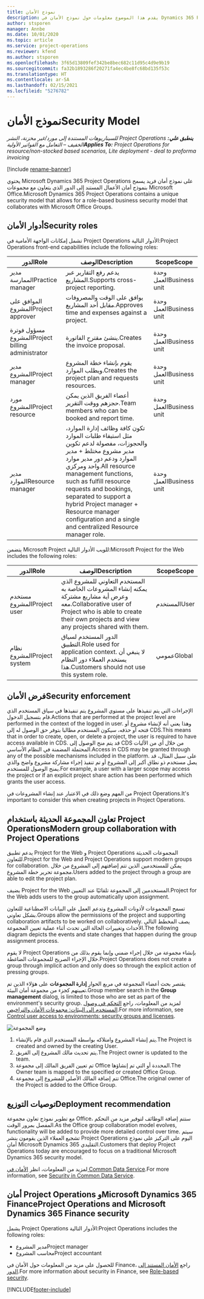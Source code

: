 ```yaml
---
title: نموذج الأمان
description: يقدم هذا الموضوع معلومات حول نموذج الأمان في Dynamics 365 Project Operations.
author: stsporen
manager: Annbe
ms.date: 10/01/2020
ms.topic: article
ms.service: project-operations
ms.reviewer: kfend
ms.author: stsporen
ms.openlocfilehash: 3f65d13809fef342be8bec682c11d95c4d9e9b19
ms.sourcegitcommit: fa32b1893286f20271fa4ec4be8fc68bd135f53c
ms.translationtype: HT
ms.contentlocale: ar-SA
ms.lasthandoff: 02/15/2021
ms.locfileid: "5276782"
---
```

# <a name="security-model"></a><span data-ttu-id="a0687-103">نموذج الأمان</span><span class="sxs-lookup"><span data-stu-id="a0687-103">Security Model</span></span>

<span data-ttu-id="a0687-104">_**ينطبق علي:** ‏‫Project Operations للسيناريوهات المستندة إلى مورد/غير مخزنة‬، ‏‫النشر الخفيف – التعامل مع الفواتير الأولية‬_</span><span class="sxs-lookup"><span data-stu-id="a0687-104">_**Applies To:** Project Operations for resource/non-stocked based scenarios, Lite deployment - deal to proforma invoicing_</span></span>

[!include [rename-banner](~/includes/cc-data-platform-banner.md)]

<span data-ttu-id="a0687-105">يحتوي Microsoft Dynamics 365 Project Operations على نموذج أمان فريد يسمح بنموذج أمان الأعمال المستند إلى الدور الذي يتعاون مع مجموعات Microsoft Office.</span><span class="sxs-lookup"><span data-stu-id="a0687-105">Microsoft Dynamics 365 Project Operations contains a unique security model that allows for a role-based business security model that collaborates with Microsoft Office Groups.</span></span> 


## <a name="security-roles"></a><span data-ttu-id="a0687-106">أدوار الأمان</span><span class="sxs-lookup"><span data-stu-id="a0687-106">Security roles</span></span>
<span data-ttu-id="a0687-107">تشمل إمكانات الواجهة الأمامية في Project Operations الأدوار التالية:</span><span class="sxs-lookup"><span data-stu-id="a0687-107">Project Operations front-end capabilities include the following roles:</span></span>

| <span data-ttu-id="a0687-108">الدور</span><span class="sxs-lookup"><span data-stu-id="a0687-108">Role</span></span>                          | <span data-ttu-id="a0687-109">‏‏الوصف</span><span class="sxs-lookup"><span data-stu-id="a0687-109">Description</span></span>                                                                                                                                                                 | <span data-ttu-id="a0687-110">Scope</span><span class="sxs-lookup"><span data-stu-id="a0687-110">Scope</span></span> |
|-------------------------------|-----------------------------------------------------------------------------------------------------------------------------------------------------------------------------|------|
| <span data-ttu-id="a0687-111">مدير الممارسة</span><span class="sxs-lookup"><span data-stu-id="a0687-111">Practice manager</span></span>              | <span data-ttu-id="a0687-112">يدعم رفع التقارير عبر المشاريع.</span><span class="sxs-lookup"><span data-stu-id="a0687-112">Supports cross-project reporting.</span></span>                                                                                                            | <span data-ttu-id="a0687-113">وحدة العمل</span><span class="sxs-lookup"><span data-stu-id="a0687-113">Business unit</span></span>              |
| <span data-ttu-id="a0687-114">الموافق على المشروع</span><span class="sxs-lookup"><span data-stu-id="a0687-114">Project approver</span></span>              | <span data-ttu-id="a0687-115">يوافق على الوقت والمصروفات مقابل أحد المشاريع.</span><span class="sxs-lookup"><span data-stu-id="a0687-115">Approves time and expenses against a project.</span></span>                                                                                                                              | <span data-ttu-id="a0687-116">وحدة العمل</span><span class="sxs-lookup"><span data-stu-id="a0687-116">Business unit</span></span> |
| <span data-ttu-id="a0687-117">مسؤول فوترة المشروع</span><span class="sxs-lookup"><span data-stu-id="a0687-117">Project billing administrator</span></span> | <span data-ttu-id="a0687-118">ينشئ مقترح الفاتورة.</span><span class="sxs-lookup"><span data-stu-id="a0687-118">Creates the invoice proposal.</span></span>                                                                                                                                                 | <span data-ttu-id="a0687-119">وحدة العمل</span><span class="sxs-lookup"><span data-stu-id="a0687-119">Business unit</span></span> |
| <span data-ttu-id="a0687-120">مدير المشروع</span><span class="sxs-lookup"><span data-stu-id="a0687-120">Project manager</span></span>               | <span data-ttu-id="a0687-121">يقوم بإنشاء خطة المشروع ويطلب الموارد.</span><span class="sxs-lookup"><span data-stu-id="a0687-121">Creates the project plan and requests resources.</span></span>                                                                                                                              | <span data-ttu-id="a0687-122">وحدة العمل</span><span class="sxs-lookup"><span data-stu-id="a0687-122">Business unit</span></span> |
| <span data-ttu-id="a0687-123">مورد المشروع</span><span class="sxs-lookup"><span data-stu-id="a0687-123">Project resource</span></span>              | <span data-ttu-id="a0687-124">أعضاء الفريق الذين يمكن حجزهم ووقت التقرير.</span><span class="sxs-lookup"><span data-stu-id="a0687-124">Team members who can be booked and report time.</span></span>                                                                                                          | <span data-ttu-id="a0687-125">وحدة العمل</span><span class="sxs-lookup"><span data-stu-id="a0687-125">Business unit</span></span>|
| <span data-ttu-id="a0687-126">مدير الموارد</span><span class="sxs-lookup"><span data-stu-id="a0687-126">Resource manager</span></span>              | <span data-ttu-id="a0687-127">تكون كافة وظائف إدارة الموارد، مثل استيفاء طلبات الموارد والحجوزات، مفصولة لدعم تكوين مدير مشروع مختلط + مدير الموارد ودعم دور مدير موارد واحد ومركزي.</span><span class="sxs-lookup"><span data-stu-id="a0687-127">All resource management functions, such as fulfill resource requests and bookings, separated to support a hybrid Project manager + Resource manager configuration and a single and centralized Resource manager role.</span></span> | <span data-ttu-id="a0687-128">وحدة العمل</span><span class="sxs-lookup"><span data-stu-id="a0687-128">Business unit</span></span> |


<span data-ttu-id="a0687-129">يتضمن Microsoft Project للويب الأدوار التالية:</span><span class="sxs-lookup"><span data-stu-id="a0687-129">Microsoft Project for the Web includes the following roles:</span></span>

| <span data-ttu-id="a0687-130">الدور</span><span class="sxs-lookup"><span data-stu-id="a0687-130">Role</span></span>           | <span data-ttu-id="a0687-131">‏‏الوصف</span><span class="sxs-lookup"><span data-stu-id="a0687-131">Description</span></span>                                                                                                        | <span data-ttu-id="a0687-132">Scope</span><span class="sxs-lookup"><span data-stu-id="a0687-132">Scope</span></span>  |
|----------------|--------------------------------------------------------------------------------------------------------------------|--------|
| <span data-ttu-id="a0687-133">مستخدم المشروع</span><span class="sxs-lookup"><span data-stu-id="a0687-133">Project user</span></span>   | <span data-ttu-id="a0687-134">المستخدم التعاوني للمشروع الذي يمكنه إنشاء المشروعات الخاصة به وعرض أية مشاريع مشتركة معه.</span><span class="sxs-lookup"><span data-stu-id="a0687-134">Collaborative user of Project   who is able to create their own projects and view any projects shared with   them.</span></span> | <span data-ttu-id="a0687-135">المستخدم</span><span class="sxs-lookup"><span data-stu-id="a0687-135">User</span></span>   |
| <span data-ttu-id="a0687-136">نظام المشروع</span><span class="sxs-lookup"><span data-stu-id="a0687-136">Project system</span></span> | <span data-ttu-id="a0687-137">الدور المستخدم لسياق التطبيق.</span><span class="sxs-lookup"><span data-stu-id="a0687-137">Role used for application   context.</span></span> <span data-ttu-id="a0687-138">لا ينبغي أن يستخدم العملاء دور النظام هذا.</span><span class="sxs-lookup"><span data-stu-id="a0687-138">Customers should not use this system role.</span></span>                                    | <span data-ttu-id="a0687-139">عمومي</span><span class="sxs-lookup"><span data-stu-id="a0687-139">Global</span></span> |

## <a name="security-enforcement"></a><span data-ttu-id="a0687-140">فرض الأمان</span><span class="sxs-lookup"><span data-stu-id="a0687-140">Security enforcement</span></span>
<span data-ttu-id="a0687-141">الإجراءات التي يتم تنفيذها على مستوي المشروع يتم تنفيذها في سياق المستخدم الذي قام بتسجيل الدخول.</span><span class="sxs-lookup"><span data-stu-id="a0687-141">Actions that are performed at the project level are performed in the context of the logged in user.</span></span> <span data-ttu-id="a0687-142">وهذا يعني أنه لإنشاء مشروع أو فتحه أو حذفه، سيكون المستخدم مطالبا بتوفر حق الوصول له إلى CDS.</span><span class="sxs-lookup"><span data-stu-id="a0687-142">This means that in order to create, open, or delete a project, the user is required to have access available in CDS.</span></span> <span data-ttu-id="a0687-143">قد يتم منح الوصول إلى CDS من خلال أي من الأليات المحتملة المضمنة في النظام الأساسي.</span><span class="sxs-lookup"><span data-stu-id="a0687-143">Access in CDS may be granted through any of the possible mechanisms included in the platform.</span></span> <span data-ttu-id="a0687-144">على سبيل المثال، قد يصل مستخدم ذو نطاق أكبر إلى المشروع أو تم تنفيذ إجراء مشاركة مشروع واضح والذي يمنح الوصول للمستخدم.</span><span class="sxs-lookup"><span data-stu-id="a0687-144">For example, a user with a larger scope may access the project or if an explicit project share action has been performed which grants the user access.</span></span>

<span data-ttu-id="a0687-145">من المهم وضع ذلك في الاعتبار عند إنشاء المشروعات في Project Operations.</span><span class="sxs-lookup"><span data-stu-id="a0687-145">It's important to consider this when creating projects in Project Operations.</span></span>

## <a name="modern-group-collaboration-with-project-operations"></a><span data-ttu-id="a0687-146">تعاون المجموعة الحديثة باستخدام Project Operations</span><span class="sxs-lookup"><span data-stu-id="a0687-146">Modern group collaboration with Project Operations</span></span>
<span data-ttu-id="a0687-147">يدعم تطبيق Project for the Web و Project Operations المجموعات الحديثة للتعاون.</span><span class="sxs-lookup"><span data-stu-id="a0687-147">Project for the Web and Project Operations support modern groups for collaboration.</span></span> <span data-ttu-id="a0687-148">يمكن للمستخدمين الذين تتم إضافتهم إلى المشروع من خلال مجموعة تحرير خطة المشروع.</span><span class="sxs-lookup"><span data-stu-id="a0687-148">Users added to the project through a group are able to edit the project plan.</span></span>

<span data-ttu-id="a0687-149">يضيف Project for the Web المستخدمين إلى المجموعة تلقائيًا عند التعيين.</span><span class="sxs-lookup"><span data-stu-id="a0687-149">Project for the Web adds users to the group automatically upon assignment.</span></span>

<span data-ttu-id="a0687-150">تسمح المجموعات لأذونات المشروع وتدعم العمل على البيانات الاصطناعية للتعاون بشكل تعاوني.</span><span class="sxs-lookup"><span data-stu-id="a0687-150">Groups allow the permissions of the project and supporting collaboration artifacts to be worked on collaboratively.</span></span> <span data-ttu-id="a0687-151">يصف المخطط التالي الأحداث وتغييرات الحالة التي تحدث أثناء عملية تعيين المجموعة.</span><span class="sxs-lookup"><span data-stu-id="a0687-151">The following diagram depicts the events and state changes that happen during the group assignment process.</span></span>

<span data-ttu-id="a0687-152">لا يقوم Project Operations بإنشاء مجموعة من خلال إجراء ضمني وإنما يقوم بذلك من خلال الإجراء الصريح للمجموعات الضاغطة.</span><span class="sxs-lookup"><span data-stu-id="a0687-152">Project Operations does not create a group through implicit action and only does so through the explicit action of pressing groups.</span></span>

<span data-ttu-id="a0687-153">يقتصر بحث أعضاء المجموعة في مربع الحوار **إدارة المجموعات** على هؤلاء الذين تم تعيينهم كجزء من مجموعة أمان البيئة.</span><span class="sxs-lookup"><span data-stu-id="a0687-153">Group member search in the **Group management** dialog, is limited to those who are set as part of the environment's security group.</span></span> <span data-ttu-id="a0687-154">لمزيد من المعلومات، راجع [التحكم في وصول المستخدم إلى البيئات: مجموعات الأمان والتراخيص](https://docs.microsoft.com/power-platform/admin/control-user-access).</span><span class="sxs-lookup"><span data-stu-id="a0687-154">For more information, see [Control user access to environments: security groups and licenses](https://docs.microsoft.com/power-platform/admin/control-user-access).</span></span>

![وضع المجموعة](./media/groupsmode.png)

1. <span data-ttu-id="a0687-156">يتم إنشاء المشروع وامتلاكه بواسطة المستخدم الذي قام بالإنشاء.</span><span class="sxs-lookup"><span data-stu-id="a0687-156">The Project is created and owned by the creating User.</span></span>
2. <span data-ttu-id="a0687-157">يتم تحديث مالك المشروع إلى الفريق.</span><span class="sxs-lookup"><span data-stu-id="a0687-157">The Project owner is updated to the team.</span></span>
3. <span data-ttu-id="a0687-158">تم تعيين الفريق المالك إلى مجموعة Office المحددة أو التي تم إنشاؤها.</span><span class="sxs-lookup"><span data-stu-id="a0687-158">The Owner team is mapped to the specified or created Office Group.</span></span>
4. <span data-ttu-id="a0687-159">تتم إضافة المالك الأصلي للمشروع إلى مجموعة Office.</span><span class="sxs-lookup"><span data-stu-id="a0687-159">The original owner of the Project is added to the Office Group.</span></span>

## <a name="deployment-recommendation"></a><span data-ttu-id="a0687-160">توصيات التوزيع</span><span class="sxs-lookup"><span data-stu-id="a0687-160">Deployment recommendation</span></span>
<span data-ttu-id="a0687-161">مع تطوير نموذج تعاون مجموعة Office، ستتم إضافة الوظائف لتوفير مزيد من التحكم المفصل بمرور الوقت.</span><span class="sxs-lookup"><span data-stu-id="a0687-161">As the Office group collaboration model evolves, functionality will be added to provide more detailed control over time.</span></span> <span data-ttu-id="a0687-162">سيتم تشجيع العملاء الذين يقومون بنشر Project Operations اليوم على التركيز على نموذج أمان Microsoft Dynamics 365 التقليدي.</span><span class="sxs-lookup"><span data-stu-id="a0687-162">Customers that deploy Project Operations today are encouraged to focus on a traditional Microsoft Dynamics 365 security model.</span></span>

<span data-ttu-id="a0687-163">لمزيد من المعلومات، انظر [الأمان في Common Data Service](https://docs.microsoft.com/power-platform/admin/wp-security).</span><span class="sxs-lookup"><span data-stu-id="a0687-163">For more information, see [Security in Common Data Service](https://docs.microsoft.com/power-platform/admin/wp-security).</span></span>

## <a name="project-operations-and-microsoft-dynamics-365-finance-security"></a><span data-ttu-id="a0687-164">أمان Project Operations وMicrosoft Dynamics 365 Finance</span><span class="sxs-lookup"><span data-stu-id="a0687-164">Project Operations and Microsoft Dynamics 365 Finance security</span></span>
<span data-ttu-id="a0687-165">يشمل Project Operations الأدوار التالية:</span><span class="sxs-lookup"><span data-stu-id="a0687-165">Project Operations includes the following roles:</span></span>

- <span data-ttu-id="a0687-166">مدير المشروع</span><span class="sxs-lookup"><span data-stu-id="a0687-166">Project manager</span></span>
- <span data-ttu-id="a0687-167">محاسب المشروع</span><span class="sxs-lookup"><span data-stu-id="a0687-167">Project accountant</span></span>

<span data-ttu-id="a0687-168">للحصول على مزيد من المعلومات حول الأمان في Finance، راجع [الأمان المستند إلى الدور](https://docs.microsoft.com/dynamics365/fin-ops-core/dev-itpro/sysadmin/role-based-security).</span><span class="sxs-lookup"><span data-stu-id="a0687-168">For more information about security in Finance, see [Role-based security](https://docs.microsoft.com/dynamics365/fin-ops-core/dev-itpro/sysadmin/role-based-security).</span></span>




[!INCLUDE[footer-include](../includes/footer-banner.md)]